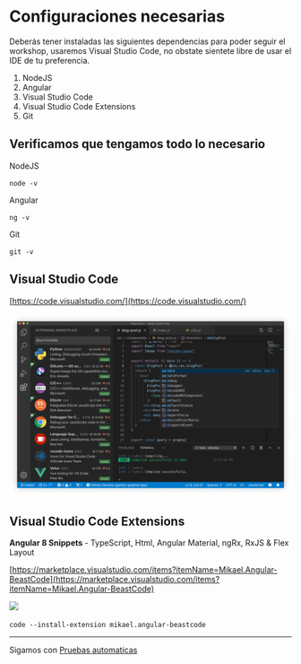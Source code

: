 # Configuraciones necesarias

Deberás tener instaladas las siguientes dependencias para poder seguir el workshop, usaremos Visual Studio Code, no obstate sientete libre de usar el IDE de tu preferencia.

1. NodeJS
2. Angular
3. Visual Studio Code
4. Visual Studio Code Extensions
5. Git

## Verificamos que tengamos todo lo necesario

NodeJS
```text
node -v
```

Angular
```text
ng -v
```

Git
```text
git -v
```

## Visual Studio Code

[https://code.visualstudio.com/](https://code.visualstudio.com/)

<img src="vscode.png" width="750">

## Visual Studio Code Extensions

**Angular 8 Snippets** - TypeScript, Html, Angular Material, ngRx, RxJS & Flex Layout

[https://marketplace.visualstudio.com/items?itemName=Mikael.Angular-BeastCode](https://marketplace.visualstudio.com/items?itemName=Mikael.Angular-BeastCode)

<img src="https://mikael.gallerycdn.vsassets.io/extensions/mikael/angular-beastcode/8.1.2/1574615073126/Microsoft.VisualStudio.Services.Icons.Default" width="128">

```text
code --install-extension mikael.angular-beastcode
```

---

Sigamos con [Pruebas automaticas](../1-pruebas-automaticas/pruebas-automaticas.md)
